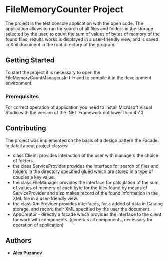 # FileMemoryCounter Project

The project is the test console application with the open code. The application allows to run for search of all files and folders in the storage selected by the user, to count the sum of values of bytes of memory of the found files, rezults works is displayed in a user-friendly view, and is saved in Xml document in the root directory of the program. 

## Getting Started

To start the project it is necessary to open the FileMemoryCountManager.sln file and to compile it in the development environment.

### Prerequisites

For correct operation of application you need to install Microsoft Visual Studio with the version of the .NET Framework not lower than 4.7.0

## Contributing

The project was implemented on the basis of a design pattern the Facade. 
In detail about project classes:
- class Client: provides interaction of the user with managers the choice of folders.
- the class ServiceProvider provides the interface for search of files and folders in the directory specified glued which are stored in a type of couples a key value.
- the class FileManager provides the interface for calculation of the sum of values of memory of each byte for the files found by means of ServiceProvider and also makes record of the found information in the XML file in a user-friendly view.
- the class XmlProvider provides interfaces, for a added of data in Catalog storage, and record their XML specified by the user the document.
- AppCreator - directly a facade which provides the interface to the client for work with components. (generics all components, necessary for operation of application)

## Authors

* **Alex Puzanov** 